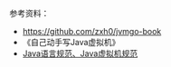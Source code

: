 参考资料：
- https://github.com/zxh0/jvmgo-book
- 《自己动手写Java虚拟机》
- [Java语言规范、Java虚拟机规范](https://docs.oracle.com/javase/specs/index.html)

